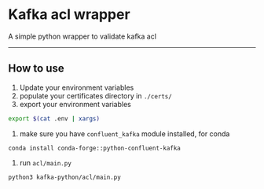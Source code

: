 # Kafka acl wrapper
A simple python wrapper to validate kafka acl

---
## How to use
1. Update your environment variables
1. populate your certificates directory in `./certs/`
1. export your environment variables 
```bash
export $(cat .env | xargs)
```
1. make sure you have `confluent_kafka` module installed, for conda 
```
conda install conda-forge::python-confluent-kafka
```
1. run `acl/main.py`
```bash
python3 kafka-python/acl/main.py
```
